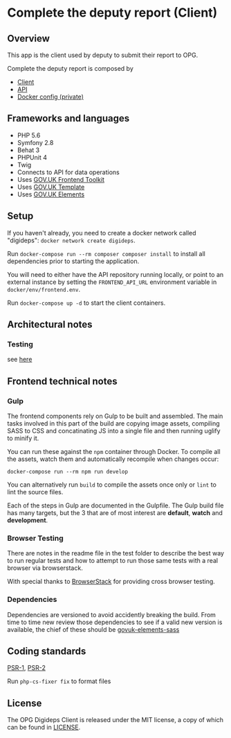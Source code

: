 # Complete the deputy report (Client)

## Overview

This app is the client used by deputy to submit their report to OPG.

Complete the deputy report is composed by
 - [Client](https://github.com/ministryofjustice/opg-digi-deps-client)
 - [API](https://github.com/ministryofjustice/opg-digi-deps-api)
 - [Docker config (private)](https://github.com/ministryofjustice/opg-digi-deps-docker)


## Frameworks and languages

- PHP 5.6
- Symfony 2.8
- Behat 3
- PHPUnit 4
- Twig
- Connects to API for data operations
- Uses [GOV.UK Frontend Toolkit](https://github.com/alphagov/govuk_frontend_toolkit)
- Uses [GOV.UK Template](https://github.com/alphagov/govuk_template)
- Uses [GOV.UK Elements](https://github.com/alphagov/govuk_elements)

## Setup

If you haven't already, you need to create a docker network called "digideps": `docker network create digideps`.

Run `docker-compose run --rm composer composer install` to install all dependencies prior to starting the application.

You will need to either have the API repository running locally, or point to an external instance by setting the `FRONTEND_API_URL` environment variable in `docker/env/frontend.env`.

Run `docker-compose up -d` to start the client containers.

## Architectural notes

### Testing
see [here](tests/README.md)

## Frontend technical notes

### Gulp
The frontend components rely on Gulp to be built and assembled. The main tasks involved in this part of the build are copying image assets, compiling SASS to CSS and concatinating JS into a single file and then running uglify to minify it.

You can run these against the `npm` container through Docker. To compile all the assets, watch them and automatically recompile when changes occur:

```
docker-compose run --rm npm run develop
```

You can alternatively run `build` to compile the assets once only or `lint` to lint the source files.

Each of the steps in Gulp are documented in the Gulpfile. The Gulp build file has many targets, but the 3 that are of most interest are **default**, **watch** and **development**.

### Browser Testing

There are notes in the readme file in the test folder to describe the best way to run regular tests and how to attempt to run those same tests with a real browser via browserstack.

With special thanks to [BrowserStack](https://www.browserstack.com) for providing cross browser testing.


### Dependencies


Dependencies are versioned to avoid accidently breaking the build. From time to time new review those dependencies to see if a valid new version is available, the chief of these should be [govuk-elements-sass](https://www.npmjs.com/package/govuk-elements-sass)


## Coding standards

[PSR-1](http://www.php-fig.org/psr/psr-1/), [PSR-2](http://www.php-fig.org/psr/psr-2/)

Run `php-cs-fixer fix` to format files

## License

The OPG Digideps Client is released under the MIT license, a copy of which can be found in [LICENSE](LICENSE).
